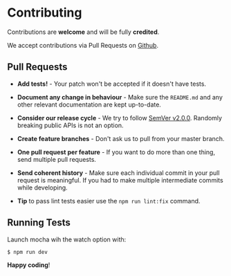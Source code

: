 # Contributing

Contributions are **welcome** and will be fully **credited**.

We accept contributions via Pull Requests on [Github](https://github.com/znck/rollup-plugin-vue).


## Pull Requests

- **Add tests!** - Your patch won't be accepted if it doesn't have tests.

- **Document any change in behaviour** - Make sure the `README.md` and any other relevant documentation are kept up-to-date.

- **Consider our release cycle** - We try to follow [SemVer v2.0.0](http://semver.org/). Randomly breaking public APIs is not an option.

- **Create feature branches** - Don't ask us to pull from your master branch.

- **One pull request per feature** - If you want to do more than one thing, send multiple pull requests.

- **Send coherent history** - Make sure each individual commit in your pull request is meaningful. If you had to make multiple intermediate commits while developing.

- **Tip** to pass lint tests easier use the `npm run lint:fix` command.


## Running Tests

Launch mocha wih the watch option with:

``` bash
$ npm run dev
```


**Happy coding**!
